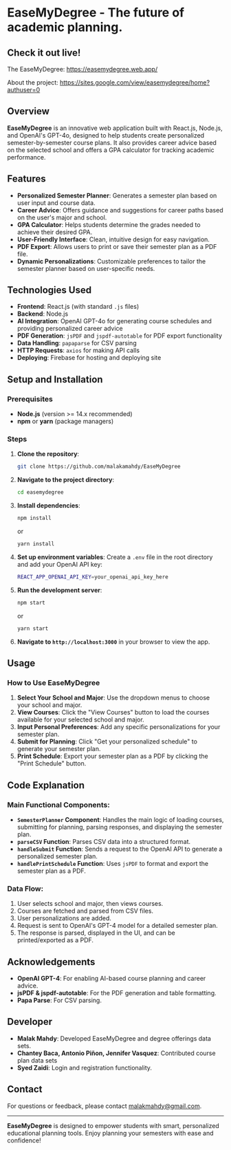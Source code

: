 # EaseMyDegree - The future of academic planning.

## Check it out live!
The EaseMyDegree:
https://easemydegree.web.app/

About the project:
https://sites.google.com/view/easemydegree/home?authuser=0


## Overview
**EaseMyDegree** is an innovative web application built with React.js, Node.js, and OpenAI's GPT-4o, designed to help students create personalized semester-by-semester course plans. It also provides career advice based on the selected school and offers a GPA calculator for tracking academic performance.

## Features
- **Personalized Semester Planner**: Generates a semester plan based on user input and course data.
- **Career Advice**: Offers guidance and suggestions for career paths based on the user's major and school.
- **GPA Calculator**: Helps students determine the grades needed to achieve their desired GPA.
- **User-Friendly Interface**: Clean, intuitive design for easy navigation.
- **PDF Export**: Allows users to print or save their semester plan as a PDF file.
- **Dynamic Personalizations**: Customizable preferences to tailor the semester planner based on user-specific needs.

## Technologies Used
- **Frontend**: React.js (with standard `.js` files)
- **Backend**: Node.js
- **AI Integration**: OpenAI GPT-4o for generating course schedules and providing personalized career advice
- **PDF Generation**: `jsPDF` and `jspdf-autotable` for PDF export functionality
- **Data Handling**: `papaparse` for CSV parsing
- **HTTP Requests**: `axios` for making API calls
- **Deploying**: Firebase for hosting and deploying site

## Setup and Installation

### Prerequisites
- **Node.js** (version >= 14.x recommended)
- **npm** or **yarn** (package managers)

### Steps
1. **Clone the repository**:
    ```bash
    git clone https://github.com/malakamahdy/EaseMyDegree
    ```

2. **Navigate to the project directory**:
    ```bash
    cd easemydegree
    ```

3. **Install dependencies**:
    ```bash
    npm install
    ```
   or
    ```bash
    yarn install
    ```

4. **Set up environment variables**:
    Create a `.env` file in the root directory and add your OpenAI API key:
    ```bash
    REACT_APP_OPENAI_API_KEY=your_openai_api_key_here
    ```

5. **Run the development server**:
    ```bash
    npm start
    ```
   or
    ```bash
    yarn start
    ```

6. **Navigate to `http://localhost:3000`** in your browser to view the app.

## Usage

### How to Use EaseMyDegree
1. **Select Your School and Major**: Use the dropdown menus to choose your school and major.
2. **View Courses**: Click the "View Courses" button to load the courses available for your selected school and major.
3. **Input Personal Preferences**: Add any specific personalizations for your semester plan.
4. **Submit for Planning**: Click "Get your personalized schedule" to generate your semester plan.
5. **Print Schedule**: Export your semester plan as a PDF by clicking the "Print Schedule" button.

## Code Explanation
### Main Functional Components:
- **`SemesterPlanner` Component**: Handles the main logic of loading courses, submitting for planning, parsing responses, and displaying the semester plan.
- **`parseCSV` Function**: Parses CSV data into a structured format.
- **`handleSubmit` Function**: Sends a request to the OpenAI API to generate a personalized semester plan.
- **`handlePrintSchedule` Function**: Uses `jsPDF` to format and export the semester plan as a PDF.

### Data Flow:
1. User selects school and major, then views courses.
2. Courses are fetched and parsed from CSV files.
3. User personalizations are added.
4. Request is sent to OpenAI's GPT-4 model for a detailed semester plan.
5. The response is parsed, displayed in the UI, and can be printed/exported as a PDF.

## Acknowledgements
- **OpenAI GPT-4**: For enabling AI-based course planning and career advice.
- **jsPDF & jspdf-autotable**: For the PDF generation and table formatting.
- **Papa Parse**: For CSV parsing.

## Developer
- **Malak Mahdy**: Developed EaseMyDegree and degree offerings data sets.
- **Chantey Baca, Antonio Piñon, Jennifer Vasquez**: Contributed course plan data sets
- **Syed Zaidi**: Login and registration functionality.



## Contact
For questions or feedback, please contact malakmahdy@gmail.com.

---

**EaseMyDegree** is designed to empower students with smart, personalized educational planning tools. Enjoy planning your semesters with ease and confidence!
